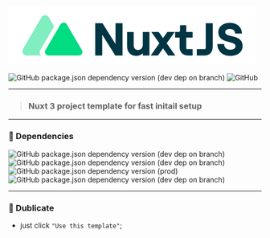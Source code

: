 ![Nuxt js image](https://raw.githubusercontent.com/nuxt/framework/ff924468ea22258685a37c19f64fcc694d01c959/.github/logo.svg)

![GitHub package.json dependency version (dev dep on branch)](https://img.shields.io/github/package-json/dependency-version/mihail727/nuxt-template/dev/nuxt?color=green&style=flat-square)
![GitHub](https://img.shields.io/github/license/mihail727/nuxt-template?color=red&style=flat-square)

---

> ### Nuxt 3 project template for fast initail setup

---

### 🧾 Dependencies

![GitHub package.json dependency version (dev dep on branch)](https://img.shields.io/github/package-json/dependency-version/mihail727/nuxt-template/dev/@vueuse/nuxt?color=green&style=flat-square) ![GitHub package.json dependency version (dev dep on branch)](https://img.shields.io/github/package-json/dependency-version/mihail727/nuxt-template/dev/@vueuse/core?color=green&style=flat-square) </br>
![GitHub package.json dependency version (prod)](https://img.shields.io/github/package-json/dependency-version/mihail727/nuxt-template/@heroicons/vue?color=purple&style=flat-square) </br>
![GitHub package.json dependency version (dev dep on branch)](https://img.shields.io/github/package-json/dependency-version/mihail727/nuxt-template/dev/sass?color=magenta&style=flat-square)

---

### 🚀 Dublicate

-   just click `"Use this template"`;
